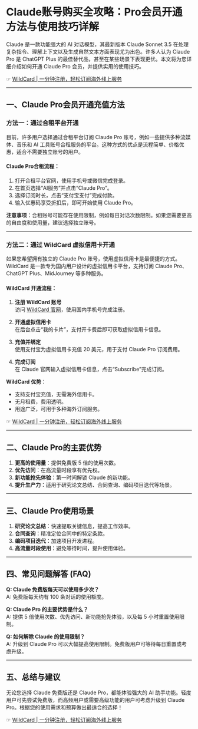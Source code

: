 # Claude账号购买全攻略：Pro会员开通方法与使用技巧详解

Claude 是一款功能强大的 AI 对话模型，其最新版本 Claude Sonnet 3.5 在处理复杂指令、理解上下文以及生成自然文本方面表现尤为出色。许多人认为 Claude Pro 是 ChatGPT Plus 的最佳替代品，甚至在某些场景下表现更优。本文将为您详细介绍如何开通 Claude Pro 会员，并提供实用的使用技巧。

☞ [WildCard | 一分钟注册，轻松订阅海外线上服务](https://bit.ly/bewildcard)

---

## 一、Claude Pro会员开通充值方法

### 方法一：通过合租平台开通

目前，许多用户选择通过合租平台订阅 Claude Pro 账号，例如一些提供多种流媒体、音乐和 AI 工具账号合租服务的平台。这种方式的优点是流程简单、价格优惠，适合不需要独立账号的用户。

#### Claude Pro合租流程：
1. 打开合租平台官网，使用手机号或微信完成登录。
2. 在首页选择“AI服务”并点击“Claude Pro”。
3. 选择订阅时长，点击“支付宝支付”完成付款。
4. 输入优惠码享受折扣后，即可开始使用 Claude Pro。

**注意事项**：合租账号可能存在使用限制，例如每日对话次数限制。如果您需要更高的自由度和使用量，建议选择独立账号。

---

### 方法二：通过 WildCard 虚拟信用卡开通

如果您希望拥有独立的 Claude Pro 账号，使用虚拟信用卡是最便捷的方式。WildCard 是一款专为国内用户设计的虚拟信用卡平台，支持订阅 Claude Pro、ChatGPT Plus、MidJourney 等多种服务。

#### WildCard 开通流程：
1. **注册 WildCard 账号**  
   访问 [WildCard 官网](https://bit.ly/bewildcard)，使用国内手机号完成注册。

2. **开通虚拟信用卡**  
   在后台点击“我的卡片”，支付开卡费后即可获取虚拟信用卡信息。

3. **充值并绑定**  
   使用支付宝为虚拟信用卡充值 20 美元，用于支付 Claude Pro 订阅费用。

4. **完成订阅**  
   在 Claude 官网输入虚拟信用卡信息，点击“Subscribe”完成订阅。

**WildCard 优势**：
- 支持支付宝充值，无需海外信用卡。
- 无月租费，费用透明。
- 用途广泛，可用于多种海外订阅服务。

☞ [WildCard | 一分钟注册，轻松订阅海外线上服务](https://bit.ly/bewildcard)

---

## 二、Claude Pro的主要优势

1. **更高的使用量**：提供免费版 5 倍的使用次数。
2. **优先访问**：在高流量时段享有优先权。
3. **新功能抢先体验**：第一时间解锁 Claude 的新功能。
4. **提升生产力**：适用于研究论文总结、合同查询、编码项目迭代等场景。

---

## 三、Claude Pro使用场景

1. **研究论文总结**：快速提取关键信息，提高工作效率。
2. **合同查询**：精准定位合同中的特定条款。
3. **编码项目迭代**：加速项目开发进程。
4. **高流量时段使用**：避免等待时间，提升使用体验。

---

## 四、常见问题解答 (FAQ)

**Q: Claude 免费版每天可以使用多少次？**  
A: 免费版每天约有 100 条对话的使用额度。

**Q: Claude Pro 的主要优势是什么？**  
A: 提供 5 倍使用次数、优先访问、新功能抢先体验，以及每 5 小时重置使用限制。

**Q: 如何解除 Claude 的使用限制？**  
A: 升级到 Claude Pro 可以大幅提高使用限制。免费版用户可等待每日重置或考虑升级。

---

## 五、总结与建议

无论您选择 Claude 免费版还是 Claude Pro，都能体验强大的 AI 助手功能。轻度用户可先尝试免费版，而高频用户或需要高级功能的用户可考虑升级到 Claude Pro。根据您的使用需求和预算做出最适合的选择！

☞ [WildCard | 一分钟注册，轻松订阅海外线上服务](https://bit.ly/bewildcard)
